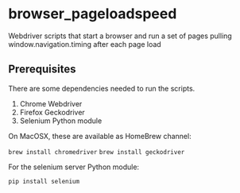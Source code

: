 # browser_pageloadspeed
Webdriver scripts that start a browser and run a set of pages pulling window.navigation.timing after each page load

## Prerequisites

There are some dependencies needed to run the scripts.

 1. Chrome Webdriver
 2. Firefox Geckodriver
 3. Selenium Python module

On MacOSX, these are available as HomeBrew channel:

`brew install chromedriver`
`brew install geckodriver`

For the selenium server Python module:

`pip install selenium`
